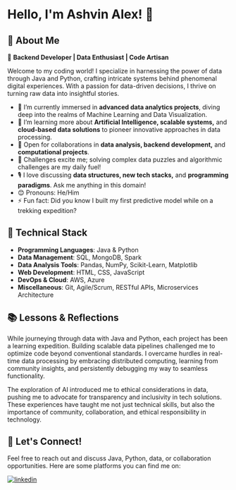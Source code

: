 # Hello, I'm Ashvin Alex! 👋

## 🌟 About Me
👤 **Backend Developer | Data Enthusiast | Code Artisan**

Welcome to my coding world! I specialize in harnessing the power of data through Java and Python, crafting intricate systems behind phenomenal digital experiences. With a passion for data-driven decisions, I thrive on turning raw data into insightful stories.

- 🔭 I’m currently immersed in **advanced data analytics projects**, diving deep into the realms of Machine Learning and Data Visualization.
- 🌱 I’m learning more about **Artificial Intelligence, scalable systems,** and **cloud-based data solutions** to pioneer innovative approaches in data processing.
- 🤝 Open for collaborations in **data analysis, backend development,** and **computational projects**.
- 🧩 Challenges excite me; solving complex data puzzles and algorithmic challenges are my daily fuel!
- 🎙️ I love discussing **data structures, new tech stacks,** and **programming paradigms**. Ask me anything in this domain!
- 😊 Pronouns: He/Him
- ⚡️ Fun fact: Did you know I built my first predictive model while on a trekking expedition?

## 💼 Technical Stack

- **Programming Languages**:  Java & Python
- **Data Management**: SQL, MongoDB, Spark
- **Data Analysis Tools**: Pandas, NumPy, Scikit-Learn, Matplotlib
- **Web Development**: HTML, CSS, JavaScript
- **DevOps & Cloud**: AWS, Azure
- **Miscellaneous**: Git, Agile/Scrum, RESTful APIs, Microservices Architecture


## 📚 Lessons & Reflections

While journeying through data with Java and Python, each project has been a learning expedition. Building scalable data pipelines challenged me to optimize code beyond conventional standards. I overcame hurdles in real-time data processing by embracing distributed computing, learning from community insights, and persistently debugging my way to seamless functionality.

The exploration of AI introduced me to ethical considerations in data, pushing me to advocate for transparency and inclusivity in tech solutions. These experiences have taught me not just technical skills, but also the importance of community, collaboration, and ethical responsibility in technology.

## 🔗 Let's Connect!

Feel free to reach out and discuss Java, Python, data, or collaboration opportunities. Here are some platforms you can find me on:


[![linkedin](https://img.shields.io/badge/LinkedIn-0077B5?style=for-the-badge&logo=linkedin&logoColor=white)](https://www.linkedin.com//ashvin-alex/)
